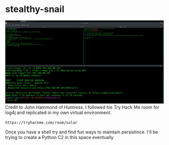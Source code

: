# stealthy-snail

![bash-window](bash.jpeg)
Credit to John Hammond of Huntress.  I followed his Try Hack Me room for log4j and replicated in my own virtual environment.

```https://tryhackme.com/room/solar```

Once you have a shell try and find fun ways to maintain persistince.  I'll be trying to create a Python C2 in this space eventually
